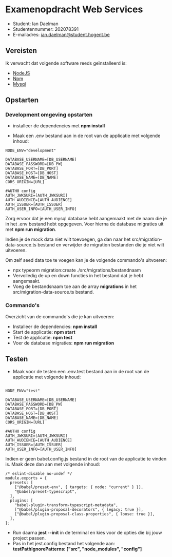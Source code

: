 # Examenopdracht Web Services

- Student: Ian Daelman
- Studentennummer: 202078391
- E-mailadres: ian.daelman@student.hogent.be

## Vereisten

Ik verwacht dat volgende software reeds geïnstalleerd is:

- [NodeJS](https://nodejs.org)
- [Npm](https://www.npmjs.com/package/npm)
- [Mysql](https://dev.mysql.com/downloads/installer/)

## Opstarten

### Development omgeving opstarten

- installeer de dependencies met **npm install**

- Maak een .env bestand aan in de root van de applicatie met volgende inhoud:

```
NODE_ENV="development"

DATABASE_USERNAME=[DB_USERNAME]
DATABASE_PASSWORD=[DB_PW]
DATABASE_PORT=[DB_PORT]
DATABASE_HOST=[DB_HOST]
DATABASE_NAME=[DB_NAME]
CORS_ORIGIN=[URL]

#AUTH0 config
AUTH_JWKSURI=[AUTH_JWKSURI]
AUTH_AUDIENCE=[AUTH_AUDIENCE]
AUTH_ISSUER=[AUTH_ISSUER]
AUTH_USER_INFO=[AUTH_USER_INFO]

```

Zorg ervoor dat je een mysql database hebt aangemaakt met de naam die je in het .env bestand hebt opgegeven.
Voer hierna de database migraties uit met **npm run migration**.

Indien je de mock data niet wilt toevoegen, ga dan naar het src/migration-data-source.ts bestand en verwijder de migration bestanden die je niet wilt uitvoeren.

Om zelf seed data toe te voegen kan je de volgende commando's uitvoeren:

- npx typeorm migration:create ./src/migrations/bestandnaam
- Vervolledig de up en down functies in het bestand dat je hebt aangemaakt.
- Voeg de bestandsnaam toe aan de array **migrations** in het src/migration-data-source.ts bestand.

### Commando's

Overzicht van de commando's die je kan uitvoeren:

- Installeer de dependencies: **npm install**
- Start de applicatie: **npm start**
- Test de applicatie: **npm test**
- Voer de database migraties: **npm run migration**

## Testen

- Maak voor de testen een .env.test bestand aan in de root van de applicatie met volgende inhoud:

```

NODE_ENV="test"

DATABASE_USERNAME=[DB_USERNAME]
DATABASE_PASSWORD=[DB_PW]
DATABASE_PORT=[DB_PORT]
DATABASE_HOST=[DB_HOST]
DATABASE_NAME=[DB_NAME]
CORS_ORIGIN=[URL]

#AUTH0 config
AUTH_JWKSURI=[AUTH_JWKSURI]
AUTH_AUDIENCE=[AUTH_AUDIENCE]
AUTH_ISSUER=[AUTH_ISSUER]
AUTH_USER_INFO=[AUTH_USER_INFO]

```

Indien er geen babel.config.js bestand in de root van de applicatie te vinden is. Maak deze dan aan met volgende inhoud:

```
/* eslint-disable no-undef */
module.exports = {
  presets: [
    ["@babel/preset-env", { targets: { node: "current" } }],
    "@babel/preset-typescript",
  ],
  plugins: [
    "babel-plugin-transform-typescript-metadata",
    ["@babel/plugin-proposal-decorators", { legacy: true }],
    ["@babel/plugin-proposal-class-properties", { loose: true }],
  ],
};

```

- Run daarna **jest --init** in de terminal en kies voor de opties die bij jouw project passen.
- Pas in het jest.config bestand het volgende aan: **testPathIgnorePatterns: ["src", "node_modules", "config"]**
